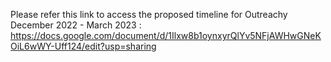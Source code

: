 Please refer this link to access the proposed timeline for Outreachy December 2022 - March 2023 : https://docs.google.com/document/d/1Ilxw8b1oynxyrQlYv5NFjAWHwGNeKOiL6wWY-Uff124/edit?usp=sharing
